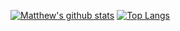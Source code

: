 [![Matthew's github stats](https://github-readme-stats.vercel.app/api?username=mcberry23&count_private=true&show_icons=true&theme=vue-dark)](https://github.com/anuraghazra/github-readme-stats)
[![Top Langs](https://github-readme-stats.vercel.app/api/top-langs/?username=mcberry23&layout=compact&count_private=true&show_icons=true&theme=vue-dark)](https://github.com/anuraghazra/github-readme-stats)

